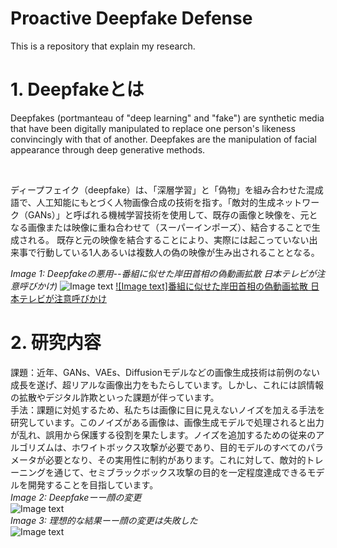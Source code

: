 # Proactive Deepfake Defense

This is a repository that explain my research.
# 1. Deepfakeとは

Deepfakes (portmanteau of "deep learning" and "fake") are synthetic media that have been digitally manipulated to replace one person's likeness convincingly with that of another. Deepfakes are the manipulation of facial appearance through deep generative methods.

<br>

ディープフェイク（deepfake）は、「深層学習」と「偽物」を組み合わせた混成語で、人工知能にもとづく人物画像合成の技術を指す。「敵対的生成ネットワーク（GANs）」と呼ばれる機械学習技術を使用して、既存の画像と映像を、元となる画像または映像に重ね合わせて（スーパーインポーズ）、結合することで生成される。 既存と元の映像を結合することにより、実際には起こっていない出来事で行動している1人あるいは複数人の偽の映像が生み出されることとなる。

*Image 1: Deepfakeの悪用--番組に似せた岸田首相の偽動画拡散 日本テレビが注意呼びかけ)*
![Image text](https://github.com/Joe-997/Proactive-Deepfake-Defense/blob/main/img/3.png)
[![Image text]番組に似せた岸田首相の偽動画拡散 日本テレビが注意呼びかけ](https://www3.nhk.or.jp/news/html/20231104/k10014247171000.html)


# 2. 研究内容
課題：近年、GANs、VAEs、Diffusionモデルなどの画像生成技術は前例のない成長を遂げ、超リアルな画像出力をもたらしています。しかし、これには誤情報の拡散やデジタル詐欺といった課題が伴っています。
<br>
手法：課題に対処するため、私たちは画像に目に見えないノイズを加える手法を研究しています。このノイズがある画像は、画像生成モデルで処理されると出力が乱れ、誤用から保護する役割を果たします。ノイズを追加するための従来のアルゴリズムは、ホワイトボックス攻撃が必要であり、目的モデルのすべてのパラメータが必要となり、その実用性に制約があります。これに対して、敵対的トレーニングを通じて、セミブラックボックス攻撃の目的を一定程度達成できるモデルを開発することを目指しています。
<br>
*Image 2: Deepfakeーー顔の変更*
<br>
![Image text](https://github.com/Joe-997/Proactive-Deepfake-Defense/blob/main/img/1.png)
<br>
*Image 3: 理想的な結果ーー顔の変更は失敗した*
<br>
![Image text](https://github.com/Joe-997/Proactive-Deepfake-Defense/blob/main/img/2.png)
<br>

